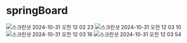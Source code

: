 # springBoard



![스크린샷 2024-10-31 오전 12 02 23](https://github.com/user-attachments/assets/21517cd1-9bbc-4d64-af27-18cf91e446ad)
![스크린샷 2024-10-31 오전 12 03 10](https://github.com/user-attachments/assets/4966de6c-a111-49b3-b274-688ee0d5d548)
![스크린샷 2024-10-31 오전 12 03 16](https://github.com/user-attachments/assets/9175d5bc-d9a0-45a1-965d-6d9a54b6ebb6)
![스크린샷 2024-10-31 오전 12 03 54](https://github.com/user-attachments/assets/d371e8ce-9a57-4d2d-8a8d-7024c00ac9d5)
